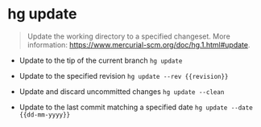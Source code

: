# hg update
> Update the working directory to a specified changeset.
> More information: <https://www.mercurial-scm.org/doc/hg.1.html#update>.

- Update to the tip of the current branch
`hg update`

- Update to the specified revision
`hg update --rev {{revision}}`

- Update and discard uncommitted changes
`hg update --clean`

- Update to the last commit matching a specified date
`hg update --date {{dd-mm-yyyy}}`
